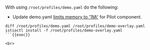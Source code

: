 With using `/root/profiles/demo.yaml` do the following:

- Update demo.yaml [limits memory to '1Mi'](https://istio.io/latest/docs/setup/install/istioctl/#display-the-configuration-of-a-profile) for Pilot component.
```plain
diff /root/profiles/demo.yaml /root/profiles/demo-overlay.yaml
istioctl install -f /root/profiles/demo-overlay.yaml
```{{exec}}

<br>
